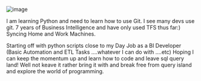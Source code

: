 ![image](https://user-images.githubusercontent.com/7737691/149144679-40b2245d-acd0-44d0-a26a-c5982a2cbfb1.png)

 

I am learning Python and need to learn how to use Git. I see many devs use git. 7 years of Business Intelligence and have only used TFS thus far:)
Syncing Home and Work Machines. 

Starting off with python scripts close to my Day Job as a BI Developer (Basic Automation and ETL Tasks ....whatever I can do with ....etc)
Hoping I can keep the momentum up and learn how to code and leave sql query land! Well not keave it rather bring it with and break free from query island and explore the world of programming. 

 

